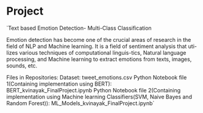 # Project

`Text based Emotion Detection- Multi-Class Classification

Emotion detection has become one of the crucial areas of research in the field of NLP and Machine learning. It is a field of sentiment analysis that uti-lizes various techniques of computational linguis-tics, Natural language processing, and Machine learning to extract emotions from texts, images, sounds, etc. 

Files in Repositories:
Dataset: tweet_emotions.csv
Python Notebook file 1(Containing implementation using BERT): BERT_kvinayak_FinalProject.ipynb
Python Notebook file 2(Containing implementation using Machine learning Classifiers(SVM, Naive Bayes and Random Forest)): ML_Models_kvinayak_FinalProject.ipynb`
